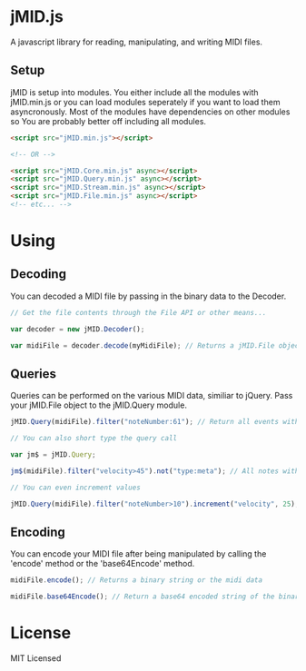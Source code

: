jMID.js
=========

A javascript library for reading, manipulating, and writing MIDI files.

Setup
------

jMID is setup into modules.  You either include all the modules with jMID.min.js or you can load modules seperately if you want to load them asyncronously.
Most of the modules have dependencies on other modules so You are probably better off including all modules.

```html
<script src="jMID.min.js"></script>

<!-- OR -->

<script src="jMID.Core.min.js" async></script>
<script src="jMID.Query.min.js" async></script>
<script src="jMID.Stream.min.js" async></script>
<script src="jMID.File.min.js" async></script>
<!-- etc... -->
```

Using
======

Decoding
--------

You can decoded a MIDI file by passing in the binary data to the Decoder.

```javascript
// Get the file contents through the File API or other means...

var decoder = new jMID.Decoder();

var midiFile = decoder.decode(myMidiFile); // Returns a jMID.File object
```

Queries
------

Queries can be performed on the various MIDI data, similiar to jQuery.
Pass your jMID.File object to the jMID.Query module.

```javascript
jMID.Query(midiFile).filter("noteNumber:61"); // Return all events with note number 61

// You can also short type the query call

var jm$ = jMID.Query;

jm$(midiFile).filter("velocity>45").not("type:meta"); // All notes with a velocity greater than 45 and not of type meta

// You can even increment values

jMID.Query(midiFile).filter("noteNumber>10").increment("velocity", 25); // Raise velocity 25 of note numbers higher than 10
```

Encoding
--------

You can encode your MIDI file after being manipulated by calling the 'encode' method or the 'base64Encode' method.

```javascript
midiFile.encode(); // Returns a binary string or the midi data

midiFile.base64Encode(); // Return a base64 encoded string of the binary data
```

License
=========

MIT Licensed